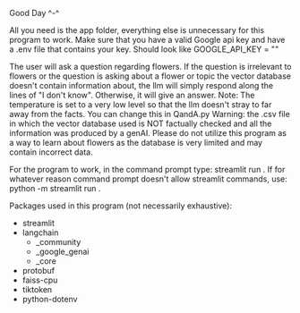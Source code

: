 Good Day ^-^

All you need is the app folder, everything else is unnecessary for this program to work. Make sure that you have a valid Google api key
and have a .env file that contains your key. Should look like GOOGLE_API_KEY = "<your key>"

The user will ask a question regarding flowers. If the question is irrelevant to flowers or the question is asking about a flower or topic
the vector database doesn't contain information about, the llm will simply respond along the lines of "I don't know". Otherwise, it will
give an answer. 
Note: The temperature is set to a very low level so that the llm doesn't stray to far away from the facts.
You can change this in QandA.py
Warning: the .csv file in which the vector database used is NOT factually checked and all the information was produced by a genAI. Please
do not utilize this program as a way to learn about flowers as the database is very limited and may contain incorrect data.

For the program to work, in the command prompt type: streamlit run <path to main.py>. If for whatever reason command prompt doesn't
allow streamlit commands, use: python -m streamlit run <path to main.py>.

Packages used in this program (not necessarily exhaustive):
- streamlit
- langchain
    - _community
    - _google_genai
    - _core
- protobuf
- faiss-cpu
- tiktoken
- python-dotenv